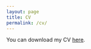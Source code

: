 ```yaml
---
layout: page
title: CV
permalink: /cv/
---
```


You can download my CV [here](brimacki.github.io/CV.pdf).



